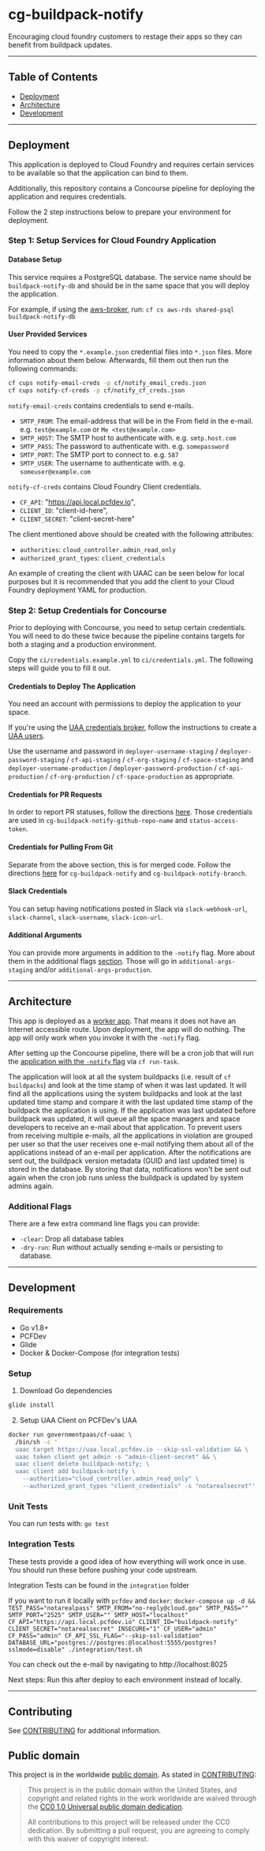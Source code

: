 # cg-buildpack-notify

Encouraging cloud foundry customers to restage their apps so they can benefit from buildpack updates.

---

## Table of Contents

- [Deployment](#deployment)
- [Architecture](#architecture)
- [Development](#development)

---

## Deployment

This application is deployed to Cloud Foundry and requires certain
services to be available so that the application can bind to them.

Additionally, this repository contains a Concourse pipeline for deploying
the application and requires credentials.

Follow the 2 step instructions below to prepare your environment for deployment.

### Step 1: Setup Services for Cloud Foundry Application

#### Database Setup

This service requires a PostgreSQL database. The service name should be `buildpack-notify-db`
and should be in the same space that you will deploy the application.

For example, if using the [aws-broker](https://github.com/18F/aws-broker),
run:  `cf cs aws-rds shared-psql buildpack-notify-db`

#### User Provided Services

You need to copy the `*.example.json` credential files into `*.json` files.
More information about them below. Afterwards, fill them out then run the following commands:

```sh
cf cups notify-email-creds -p cf/notify_email_creds.json
cf cups notify-cf-creds -p cf/notify_cf_creds.json
```

`notify-email-creds` contains credentials to send e-mails.

- `SMTP_FROM`: The email-address that will be in the From field in the e-mail. e.g. `test@example.com` or `Me <test@example.com>`
- `SMTP_HOST`: The SMTP host to authenticate with. e.g. `smtp.host.com`
- `SMTP_PASS`: The password to authenticate with. e.g. `somepassword`
- `SMTP_PORT`: The SMTP port to connect to. e.g. `587`
- `SMTP_USER`: The username to authenticate with. e.g. `someuser@example.com`

`notify-cf-creds` contains Cloud Foundry Client credentials.

- `CF_API`: "https://api.local.pcfdev.io",
- `CLIENT_ID`: "client-id-here",
- `CLIENT_SECRET`: "client-secret-here"

The client mentioned above should be created with the following attributes:
- `authorities`: `cloud_controller.admin_read_only`
- `authorized_grant_types`: `client_credentials`

An example of creating the client with UAAC can be seen below for local purposes but it is recommended
that you add the client to your Cloud Foundry deployment YAML for production.


### Step 2: Setup Credentials for Concourse

Prior to deploying with Concourse, you need to setup certain credentials.
You will need to do these twice because the pipeline contains targets for both a staging and
a production environment.

Copy the `ci/credentials.example.yml` to `ci/credentials.yml`. The following steps will guide you to fill it out.

#### Credentials to Deploy The Application

You need an account with permissions to deploy the application to your space.

If you're using the [UAA credentials broker](https://github.com/cloudfoundry-community/uaa-credentials-broker),
follow the instructions to create a [UAA users](https://github.com/cloudfoundry-community/uaa-credentials-broker#uaa-users).

Use the username and password in
`deployer-username-staging` / `deployer-password-staging` / `cf-api-staging` / `cf-org-staging` / `cf-space-staging`
and `deployer-username-production` / `deployer-password-production` / `cf-api-production` / `cf-org-production` / `cf-space-production`
as appropriate.

#### Credentials for PR Requests

In order to report PR statuses, follow the directions [here](https://github.com/jtarchie/github-pullrequest-resource).
Those credentials are used in `cg-buildpack-notify-github-repo-name` and `status-access-token`.

#### Credentials for Pulling From Git

Separate from the above section, this is for merged code. Follow the directions [here](https://github.com/concourse/git-resource)
for `cg-buildpack-notify` and `cg-buildpack-notify-branch`.

#### Slack Credentials

You can setup having notifications posted in Slack via `slack-webhook-url`, `slack-channel`, `slack-username`, `slack-icon-url`.

#### Additional Arguments

You can provide more arguments in addition to the `-notify` flag. More about them in the additional flags [section](#additional-flags).
Those will go in `additional-args-staging` and/or `additional-args-production`.

---

## Architecture

This app is deployed as a [worker app](https://docs.cloudfoundry.org/devguide/deploy-apps/manifest.html#no-route).
That means it does not have an Internet accessible route. Upon deployment, the app will do nothing. The app will
only work when you invoke it with the `-notify` flag.

After setting up the Concourse pipeline, there will be a cron job that will run the
[application with the `-notify` flag](ci/notify.sh) via `cf run-task`.

The application will look at all the system buildpacks (i.e. result of `cf buildpacks`) and look at the time stamp of
when it was last updated. It will find all the applications using the system buildpacks and look at the last updated
time stamp and compare it with the last updated time stamp of the buildpack the application is using. If the application
was last updated before buildpack was updated, it will queue all the space managers and space developers to receive an
e-mail about that application. To prevent users from receiving multiple e-mails, all the applications in violation are
grouped per user so that the user receives one e-mail notifying them about all of the applications instead of an
e-mail per application. After the notifications are sent out, the buildpack version metadata (GUID and last updated time) is
stored in the database. By storing that data, notifications won't be sent out again when the cron job runs unless the buildpack
is updated by system admins again.

### Additional Flags

There are a few extra command line flags you can provide:

- `-clear`: Drop all database tables
- `-dry-run`: Run without actually sending e-mails or persisting to database.

---

## Development

### Requirements

- Go v1.8+
- PCFDev
- Glide
- Docker & Docker-Compose (for integration tests)

### Setup

1. Download Go dependencies

```sh
glide install
```

2. Setup UAA Client on PCFDev's UAA
```sh
docker run governmentpaas/cf-uaac \
  /bin/sh -c '
  uaac target https://uaa.local.pcfdev.io --skip-ssl-validation && \
  uaac token client get admin -s "admin-client-secret" && \
  uaac client delete buildpack-notify; \
  uaac client add buildpack-notify \
    --authorities="cloud_controller.admin_read_only" \
    --authorized_grant_types "client_credentials" -s "notarealsecret"'
```

### Unit Tests

You can run tests with: `go test`

### Integration Tests

These tests provide a good idea of how everything will work once in use. You should run these before pushing your code upstream.

Integration Tests can be found in the `integration` folder

If you want to run it locally with `pcfdev` and `docker`:
`docker-compose up -d && TEST_PASS="notarealpass" SMTP_FROM="no-reply@cloud.gov" SMTP_PASS="" SMTP_PORT="2525" SMTP_USER="" SMTP_HOST="localhost" CF_API="https://api.local.pcfdev.io" CLIENT_ID="buildpack-notify" CLIENT_SECRET="notarealsecret" INSECURE="1" CF_USER="admin" CF_PASS="admin" CF_API_SSL_FLAG="--skip-ssl-validation" DATABASE_URL="postgres://postgres:@localhost:5555/postgres?sslmode=disable" ./integration/test.sh`

You can check out the e-mail by navigating to http://localhost:8025

Next steps: Run this after deploy to each environment instead of locally.

---

## Contributing

See [CONTRIBUTING](CONTRIBUTING.md) for additional information.

## Public domain

This project is in the worldwide [public domain](LICENSE.md). As stated in [CONTRIBUTING](CONTRIBUTING.md):

> This project is in the public domain within the United States, and copyright and related rights in the work worldwide are waived through the [CC0 1.0 Universal public domain dedication](https://creativecommons.org/publicdomain/zero/1.0/).
>
> All contributions to this project will be released under the CC0 dedication. By submitting a pull request, you are agreeing to comply with this waiver of copyright interest.
